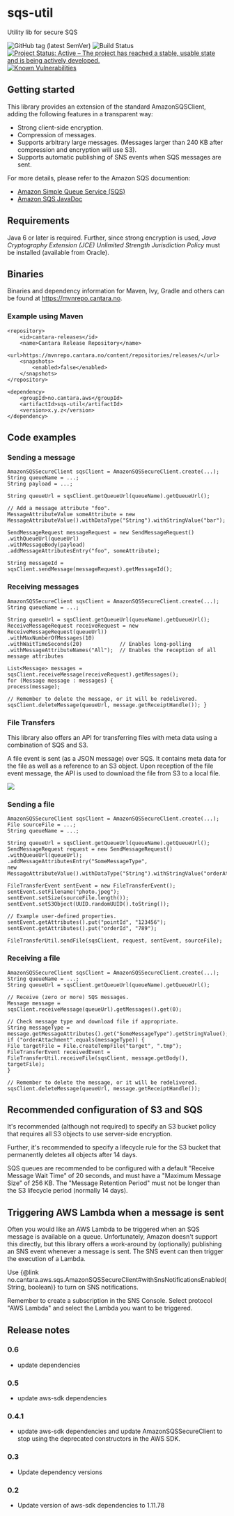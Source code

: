 # sqs-util
Utility lib for secure SQS

![GitHub tag (latest SemVer)](https://img.shields.io/github/v/tag/Cantara/JAU-Updater-App) ![Build Status](https://jenkins.quadim.ai/buildStatus/icon?job=sqs-util)
[![Project Status: Active – The project has reached a stable, usable state and is being actively developed.](http://www.repostatus.org/badges/latest/active.svg)](http://www.repostatus.org/#active)
[![Known Vulnerabilities](https://snyk.io/test/github/Cantara/sqs-util/badge.svg)](https://snyk.io/test/github/Cantara/sqs-util)


## Getting started

This library provides an extension of the standard AmazonSQSClient, adding the
following features in a transparent way:

*   Strong client-side encryption.
*   Compression of messages.
*   Supports arbitrary large messages. (Messages larger than 240 KB after compression and encryption will use S3).
*   Supports automatic publishing of SNS events when SQS messages are sent.

For more details, please refer to the Amazon SQS documention:

*   [Amazon Simple Queue Service (SQS)](https://aws.amazon.com/sqs/)
*   [Amazon SQS JavaDoc](http://docs.aws.amazon.com/AWSJavaSDK/latest/javadoc/index.html?com/amazonaws/services/sqs/)

## Requirements
Java 6 or later is required. Further, since strong encryption is used, _Java Cryptography Extension (JCE) Unlimited Strength Jurisdiction Policy_ must be installed (available from Oracle).

## Binaries
Binaries and dependency information for Maven, Ivy, Gradle and others can be
found at https://mvnrepo.cantara.no.

### Example using Maven
```
<repository>
    <id>cantara-releases</id>
    <name>Cantara Release Repository</name>
    <url>https://mvnrepo.cantara.no/content/repositories/releases/</url>
    <snapshots>
        <enabled>false</enabled>
    </snapshots>
</repository>
```


```
<dependency>
    <groupId>no.cantara.aws</groupId>
    <artifactId>sqs-util</artifactId>
    <version>x.y.z</version>
</dependency>
```

## Code examples
### Sending a message

``` 
AmazonSQSSecureClient sqsClient = AmazonSQSSecureClient.create(...); 
String queueName = ...; 
String payload = ...;

String queueUrl = sqsClient.getQueueUrl(queueName).getQueueUrl();

// Add a message attribute "foo".
MessageAttributeValue someAttribute = new MessageAttributeValue().withDataType("String").withStringValue("bar");

SendMessageRequest messageRequest = new SendMessageRequest()
.withQueueUrl(queueUrl)
.withMessageBody(payload)
.addMessageAttributesEntry("foo", someAttribute);

String messageId = sqsClient.sendMessage(messageRequest).getMessageId();
```

### Receiving messages
```
AmazonSQSSecureClient sqsClient = AmazonSQSSecureClient.create(...);
String queueName = ...;

String queueUrl = sqsClient.getQueueUrl(queueName).getQueueUrl();
ReceiveMessageRequest receiveRequest = new ReceiveMessageRequest(queueUrl))
.withMaxNumberOfMessages(10)
.withWaitTimeSeconds(20)            // Enables long-polling
.withMessageAttributeNames("All");  // Enables the reception of all message attributes

List<Message> messages = sqsClient.receiveMessage(receiveRequest).getMessages();
for (Message message : messages) {
process(message);

// Remember to delete the message, or it will be redelivered.
sqsClient.deleteMessage(queueUrl, message.getReceiptHandle()); }
```

### File Transfers

This library also offers an API for transferring files with meta data using a combination of SQS and S3.

A file event is sent (as a JSON message) over SQS. It contains meta data for the file as well as a reference to an S3 object. Upon reception of the file event message, the API is used to download the file from S3 to a local file.

![](https://raw.githubusercontent.com/Cantara/sqs-util/master/src/main/javadoc/no/cantara/aws/sqs/doc-files/file-transfer.png)

### Sending a file
``` 
AmazonSQSSecureClient sqsClient = AmazonSQSSecureClient.create(...); 
File sourceFile = ...; 
String queueName = ...;

String queueUrl = sqsClient.getQueueUrl(queueName).getQueueUrl();
SendMessageRequest request = new SendMessageRequest()
.withQueueUrl(queueUrl);
.addMessageAttributesEntry("SomeMessageType",
new MessageAttributeValue().withDataType("String").withStringValue("orderAttachment"));

FileTransferEvent sentEvent = new FileTransferEvent();
sentEvent.setFilename("photo.jpeg");
sentEvent.setSize(sourceFile.length());
sentEvent.setS3Object(UUID.randomUUID().toString());

// Example user-defined properties.
sentEvent.getAttributes().put("pointId", "123456");
sentEvent.getAttributes().put("orderId", "789");

FileTransferUtil.sendFile(sqsClient, request, sentEvent, sourceFile);
```


### Receiving a file
``` 
AmazonSQSSecureClient sqsClient = AmazonSQSSecureClient.create(...); 
String queueName = ...; 
String queueUrl = sqsClient.getQueueUrl(queueName).getQueueUrl();

// Receive (zero or more) SQS messages.
Message message = sqsClient.receiveMessage(queueUrl).getMessages().get(0);

// Check message type and download file if appropriate.
String messageType = message.getMessageAttributes().get("SomeMessageType").getStringValue();
if ("orderAttachment".equals(messageType)) {
File targetFile = File.createTempFile("target", ".tmp");
FileTransferEvent receivedEvent = FileTransferUtil.receiveFile(sqsClient, message.getBody(), targetFile);
}

// Remember to delete the message, or it will be redelivered.
sqsClient.deleteMessage(queueUrl, message.getReceiptHandle());
```

## Recommended configuration of S3 and SQS
It's recommended (although not required) to specify an S3 bucket policy that requires all S3 objects to use server-side encryption.

Further, it's recommended to specify a lifecycle rule for the S3 bucket that permanently deletes all objects after 14 days.

SQS queues are recommended to be configured with a default "Receive Message Wait Time" of 20 seconds, and must have a "Maximum Message Size" of 256 KB. The "Message Retention Period" must not be longer than the S3 lifecycle period (normally 14 days).

## Triggering AWS Lambda when a message is sent
Often you would like an AWS Lambda to be triggered when an SQS message is available on a queue. Unfortunately, Amazon doesn't support this directly, but this library offers a work-around by (optionally) publishing an SNS event whenever a message is sent. The SNS event can then trigger the execution of a Lambda.

Use {@link no.cantara.aws.sqs.AmazonSQSSecureClient#withSnsNotificationsEnabled(String, boolean)} to turn on SNS notifications.

Remember to create a subscription in the SNS Console. Select protocol "AWS Lambda" and select the Lambda you want to be triggered.


## Release notes
### 0.6
- update dependencies
### 0.5
- update aws-sdk dependencies 
### 0.4.1
- update aws-sdk dependencies and update AmazonSQSSecureClient to stop using the deprecated constructors in the AWS SDK. 
### 0.3
- Update dependency versions
### 0.2
- Update version of aws-sdk dependencies to 1.11.78
